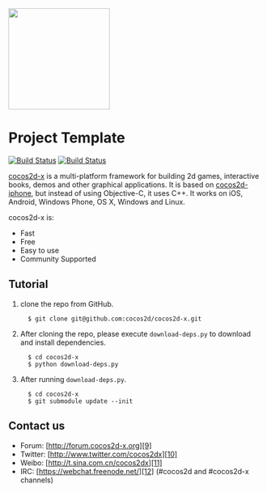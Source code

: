 <img src="http://www.cocos2d-x.org/attachments/801/cocos2dx_portrait.png" width=200>


Project Template
===
[![Build Status](https://travis-ci.org/cocos2d/cocos2d-x.png?branch=v3)](https://travis-ci.org/cocos2d/cocos2d-x)
[![Build Status](https://travis-ci.org/cocos-travis-mac/cocos2d-x.png?branch=v3)](https://travis-ci.org/cocos-travis-mac/cocos2d-x)

[cocos2d-x][1] is a multi-platform framework for building 2d games, interactive books, demos and other graphical applications.
It is based on [cocos2d-iphone][2], but instead of using Objective-C, it uses C++.
It works on iOS, Android, Windows Phone, OS X, Windows and Linux.

cocos2d-x is:

  * Fast
  * Free
  * Easy to use
  * Community Supported

Tutorial
-----------------------

1. clone the repo from GitHub.

         $ git clone git@github.com:cocos2d/cocos2d-x.git

2. After cloning the repo, please execute `download-deps.py` to download and install dependencies.

         $ cd cocos2d-x
         $ python download-deps.py

3. After running `download-deps.py`.

         $ cd cocos2d-x
         $ git submodule update --init

Contact us
----------

   * Forum: [http://forum.cocos2d-x.org][9]
   * Twitter: [http://www.twitter.com/cocos2dx][10]
   * Weibo: [http://t.sina.com.cn/cocos2dx][11]
   * IRC: [https://webchat.freenode.net/][12] (#cocos2d and #cocos2d-x channels)

[1]: http://www.cocos2d-x.org "cocos2d-x"
[2]: http://www.cocos2d-iphone.org "cocos2d for iPhone"
